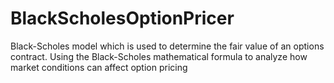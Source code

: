 # BlackScholesOptionPricer
Black-Scholes model which is used to determine the fair value of an options contract. Using the Black-Scholes mathematical formula to analyze how market conditions can affect option pricing  
